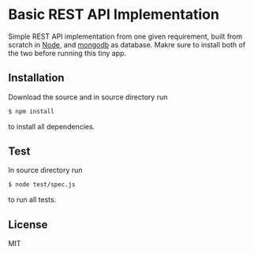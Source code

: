 # Basic REST API Implementation

Simple REST API implementation from one given requirement, built from scratch in [Node](http://nodejs.org/), and [mongodb](https://www.mongodb.org/downloads) as database. Makre sure to install both of the two before running this tiny app.

## Installation
Download the source and in source directory run
```sh
$ npm install 
```
to install all dependencies.

## Test
In source directory run
```sh
$ node test/spec.js 
```
to run all tests.

## License

MIT
